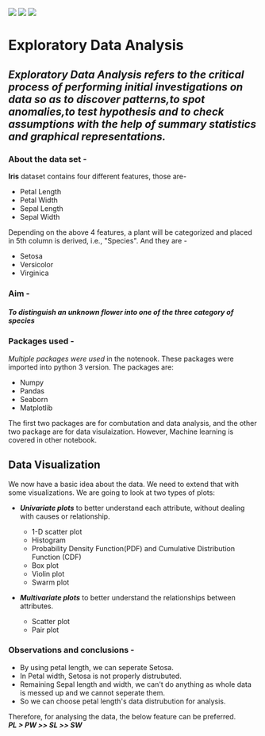 ![](https://img.shields.io/badge/Python-3.0-green.svg)
![](https://img.shields.io/badge/Data-Visualization-orange.svg)
![](https://img.shields.io/badge/Status-Completed-brightgreen.svg)

# Exploratory Data Analysis

## *Exploratory Data Analysis refers to the critical process of performing initial investigations on data so as to discover patterns,to spot anomalies,to test hypothesis and to check assumptions with the help of summary statistics and graphical representations.*

### About the data set - 
**Iris** dataset contains four different features, those are- 
* Petal Length
* Petal Width
* Sepal Length
* Sepal Width  

Depending on the above 4 features, a plant will be categorized and placed in  5th column is derived, i.e., "Species". And they are - 
* Setosa
* Versicolor 
* Virginica
### Aim - 
#### ***To distinguish an unknown flower into one of the three category of species***


### Packages used - 
*Multiple packages were used* in the notenook. These packages were imported into python 3 version. The packages are:
* Numpy
* Pandas
* Seaborn
* Matplotlib

The first two packages are for combutation and data analysis, and the other two package are for data visulaization. However, Machine learning is covered in other notebook.


## Data Visualization
We now have a basic idea about the data. We need to extend that with some visualizations.
We are going to look at two types of plots:

- ***Univariate plots*** to better understand each attribute, without dealing with causes or relationship.
    * 1-D scatter plot 
    * Histogram
    * Probability Density Function(PDF) and Cumulative Distribution Function (CDF)
    * Box plot
    * Violin plot
    * Swarm plot
 
 
- ***Multivariate plots*** to better understand the relationships between attributes.
    * Scatter plot
    * Pair plot
    
### Observations and conclusions  -

* By using petal length, we can seperate Setosa.
* In Petal width, Setosa is not properly distrubuted.
* Remaining Sepal length and width, we can't do anything as whole data is messed up and we cannot seperate them.
* So we can choose petal length's data distrubution for analysis.

Therefore, for analysing the data, the below feature can be preferred.  
***PL > PW >> SL >> SW***  
